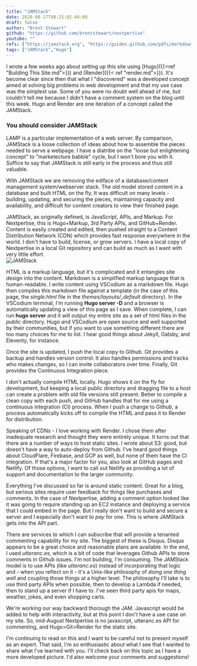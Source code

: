 ```yaml
---
title: "JAMStack"
date: 2020-08-17T08:25:02-04:00
draft: false
author: "Brent Stewart"
github: "https://github.com/brentstewart/nextpertise"
youtube: ""
refs: ["https://jamstack.org", "https://guides.github.com/pdfs/markdown-cheatsheet-online.pdf", "https://www.netlify.com/","https://disqus.com/","https://utteranc.es/"]
tags: ["JAMStack","Hugo"]
---
```

I wrote a few weeks ago about setting up this site using [Hugo]({{<ref "Building This Site.md">}}) and [Render]({{< ref "render.md">}}).  It's become clear since then that what I "discovered" was a developed concept aimed at solving big problems in web development and that my use case was the simplest use.  Some of you were no doubt well ahead of me, but couldn't tell me because I didn't have a comment system on the blog until this week.
Hugo and Render are one iteration of a concept called the JAMStack.

### You should consider JAMStack

LAMP is a particular implementation of a web server.  By comparison, JAMStack is a loose collection of ideas about how to assemble the pieces needed to serve a webpage.  I have a diatribe on the "loose but enlightening concept" to "marketecture babble" cycle, but I won't bore you with it.  Suffice to say that JAMStack is still early in the process and thus still valuable.

With JAMStack we are removing the ediface of a database/content management system/webserver stack.  The old model stored content in a database and built HTML on the fly.  It was difficult on many levels - building, updating, and securing the pieces, maintaining capacity and availability, and difficult for content creators to view their finished page.  

JAMStack, as originally defined, is JavaScript, APIs, and Markup.  For Nextpertise, this is Hugo+Markup, 3rd Party APIs, and GitHub+Render.  Content is easily created and edited, then pushed straight to a Content Distribution Network (CDN) which provides fast response everywhere in the world.  I don't have to build, license, or grow servers.  I have a local copy of Nextpertise in a local Git repository and can build as much as I want with very little effort.  
![JAMStack](/JAMstack.png#floatright)

HTML is a markup language, but it's complicated and it entangles site design into the content.  Markdown is a simplified markup language that is human-readable.  I write content using VSCodium as a markdown file.  Hugo then compiles this markdown file against a template (in the case of this page, the _single.html_ file in the _themes/layouts/\_default_ directory).  In the VSCodium terminal, I'm running __Hugo server -D__ and a browser is automatically updating a view of this page as I save.  When complete, I can run __hugo server__ and it will output my entire site as a set of html files in the _public_ directory.  Hugo and VSCodium are open source and well supported by their communities, but if you want to use something different there are too many choices for me to list.  I hear good things about Jekyll, Gatsby, and Eleventy, for instance.

Once the site is updated, I push the local copy to Github.  Git provides a backup and handles version control.  It also handles permissions and tracks who makes changes, so I can invite collaborators over time.  Finally, Git provides the Continuous Integration piece.

I don't actually compile HTML locally.  Hugo shows it on the fly for development, but keeping a local public directory and dragging file to a host can create a problem with old file versions still present.  Better to compile a clean copy with each push, and GitHub handles that for me using a continuous integration (CI) process.  When I push a change to Github, a process automatically kicks off to compile the HTML and pass it to Render for distribution.

Speaking of CDNs - I love working with Render.  I chose them after inadequate research and thought they were entirely unique.  It turns out that there are a number of ways to host static sites.  I wrote about S3: good, but doesn't have a way to auto-deploy from Github.  I've heard good things about CloudFlare, Firebase, and GCP as well, but none of them have the CI integration.  If that's a major factor for you, also look at GitHub pages and Netlify.  Of those options, I want to call out Netlify as providing a lot of support and documentation to the larger community.

Everything I've discussed so far is around static content.  Great for a blog, but serious sites require user feedback for things like purchases and comments.  In the case of Nextpertise, adding a comment option looked like it was going to require standing up an EC2 instance and deploying a service that I could embed in the page.  But I really don't want to build and secure a server and I especially don't want to _pay_ for one.  This is where JAMStack gets into the API part.

There are services to which I can subscribe that will provide a tenanted commenting capability for my site.  The biggest of these is Disqus.  Disqus appears to be a great choice and reasonable plans are available.  In the end, I used _utteranc.es_, which is a bit of code that leverages Github APIs to store comments in Github issues.  I'm not building, I'm consuming.  The JAMStack model is to use APIs (like _utteranc.es_) instead of incorporating that logic and - when you reflect on it - it's a Unix-like philosophy of _doing one thing well_ and coupling those things at a higher level.  The philosophy I'll take is to use third party APIs when possible, then to develop a Lambda if needed, then to stand up a server if I have to.  I've seen third party apis for maps, weather, jokes, and even shopping carts.

We're working our way backward thorough the JAM.  Javascript would be added to help with interactivity, but at this point I don't have a use case on my site.  So, mid-August Nextpertise is no javascript, utteranc.es API for commenting, and Hugo>Git>Render for the static site.

I'm continuing to read on this and I want to be careful not to present myself as an expert.  That said, I'm so enthusiastic about what I see that I wanted to share what I've learned with you.  I'll check back on this topic as I have a more developed picture.  I'd also welcome your comments and suggestions!